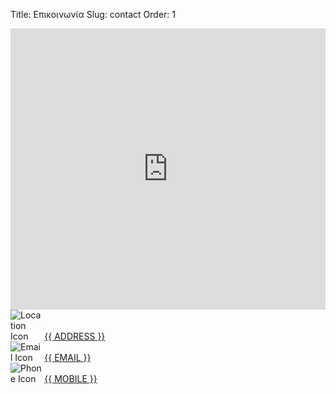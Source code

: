 Title: Επικοινωνία
Slug: contact
Order: 1


<div class="content-list">
    <div class="content-info">
     <iframe src="https://www.google.com/maps/embed?pb=!1m18!1m12!1m3!1d3147.470283633111!2d23.737692499999994!3d37.919442499999995!2m3!1f0!2f0!3f0!3m2!1i1024!2i768!4f13.1!3m3!1m2!1s0x14a1bddd0c15cecd%3A0x6b4c9fdbd96baeb1!2zzonPgc-Jzr_PgiDOnM6sz4TPg863IDcwLCDOhs67zrnOvM6_z4IgMTc0IDU2!5e0!3m2!1sel!2sgr!4v1707293961096!5m2!1sel!2sgr"
                    style="border:0; height:450px; width:100%;" 
                    allowfullscreen="true" 
                    loading="eager" 
                    referrerpolicy="no-referrer-when-downgrade"></iframe>
    </div>    
    <div class="content-info">
      <img src="{{ SITEURL }}/images/locate.png" alt="Location Icon" style="max-width:10%">
      <a href="https://maps.app.goo.gl/RstcEQ91LDKZVg2d8" target="_blank">{{ ADDRESS }}</a>
    </div>    
    <div class="content-info">
      <img src="{{ SITEURL }}/images/email.png" alt="Email Icon" style="max-width:10%">
      <a href="mailto:{{ EMAIL }}" target="_blank">{{ EMAIL }}</a>
    </div>    
    <div class="content-info">
      <img src="{{ SITEURL }}/images/tel.png" alt="Phone Icon"style="max-width:10%" >
      <a href="tel:{{ MOBILE }}" target="_blank">{{ MOBILE }}</a>
    </div>
</div>
